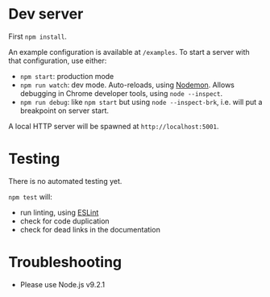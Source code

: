 # Dev server

First `npm install`.

An example configuration is available at `/examples`. To start a server with
that configuration, use either:
  - `npm start`: production mode
  - `npm run watch`: dev mode.
    Auto-reloads, using [Nodemon](https://github.com/remy/nodemon).
    Allows debugging in Chrome developer tools, using `node --inspect`.
  - `npm run debug`: like `npm start` but using `node --inspect-brk`,
    i.e. will put a breakpoint on server start.

A local HTTP server will be spawned at `http://localhost:5001`.

# Testing

There is no automated testing yet.

`npm test` will:
  - run linting, using [ESLint](http://eslint.org/)
  - check for code duplication
  - check for dead links in the documentation

# Troubleshooting

  - Please use Node.js v9.2.1
